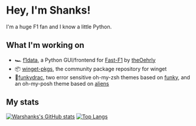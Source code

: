 # Hey, I'm Shanks!

I'm a huge F1 fan and I know a little Python.

## What I'm working on
- 🏎️ [f1data](https://github.com/warshanks/f1data), a Python GUI/frontend for [Fast-F1](https://github.com/theOehrly/Fast-F1) by [theOehrly](https://github.com/theOehrly)
- 📦 [winget-pkgs](https://github.com/microsoft/winget-pkgs), the community package repository for winget
- 🧛[funkydrac](https://github.com/warshanks/funkydrac), two error sensitive oh-my-zsh themes based on [funky](https://github.com/ohmyzsh/ohmyzsh/blob/master/themes/funky.zsh-theme), and an oh-my-posh theme based on [aliens](https://ohmyposh.dev/docs/themes#aliens)

## My stats
[![Warshanks's GitHub stats](https://github-readme-stats.vercel.app/api?username=warshanks&hide=stars&count_private=true&show_icons=true&theme=dracula)](https://github.com/anuraghazra=/github-readme-stats)
[![Top Langs](https://github-readme-stats.vercel.app/api/top-langs/?username=warshanks&layout=compact&theme=dracula)](https://github.com/anuraghazra=/github-readme-stats)